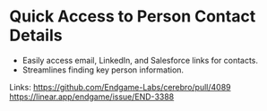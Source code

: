 # Quick Access to Person Contact Details

- Easily access email, LinkedIn, and Salesforce links for contacts.
- Streamlines finding key person information.

Links:
https://github.com/Endgame-Labs/cerebro/pull/4089
https://linear.app/endgame/issue/END-3388
